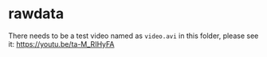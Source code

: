 # rawdata
There needs to be a test video named as `video.avi` in this folder, please see it: https://youtu.be/ta-M_RIHyFA

